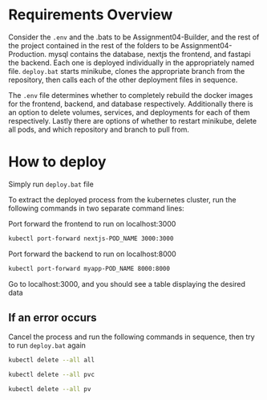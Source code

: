 # Requirements Overview
Consider the `.env` and the .bats to be Assignment04-Builder, and the rest of the project contained in the rest of the folders to be Assignment04-Production. mysql contains the database, nextjs the frontend, and fastapi the backend. Each one is deployed individually in the appropriately named file. `deploy.bat` starts minikube, clones the appropriate branch from the repository, then calls each of the other deployment files in sequence.

The `.env` file determines whether to completely rebuild the docker images for the frontend, backend, and database respectively. Additionally there is an option to delete volumes, services, and deployments for each of them respectively. Lastly there are options of whether to restart minikube, delete all pods, and which repository and branch to pull from. 

# How to deploy
Simply run `deploy.bat` file

To extract the deployed process from the kubernetes cluster, run the following commands in two separate command lines:

Port forward the frontend to run on localhost:3000
```bash
kubectl port-forward nextjs-POD_NAME 3000:3000
```

Port forward the backend to run on localhost:8000
```bash
kubectl port-forward myapp-POD_NAME 8000:8000
```

Go to localhost:3000, and you should see a table displaying the desired data

## If an error occurs
Cancel the process and run the following commands in sequence, then try to run `deploy.bat` again
```bash
kubectl delete --all all
```
```bash
kubectl delete --all pvc
```
```bash
kubectl delete --all pv
```
